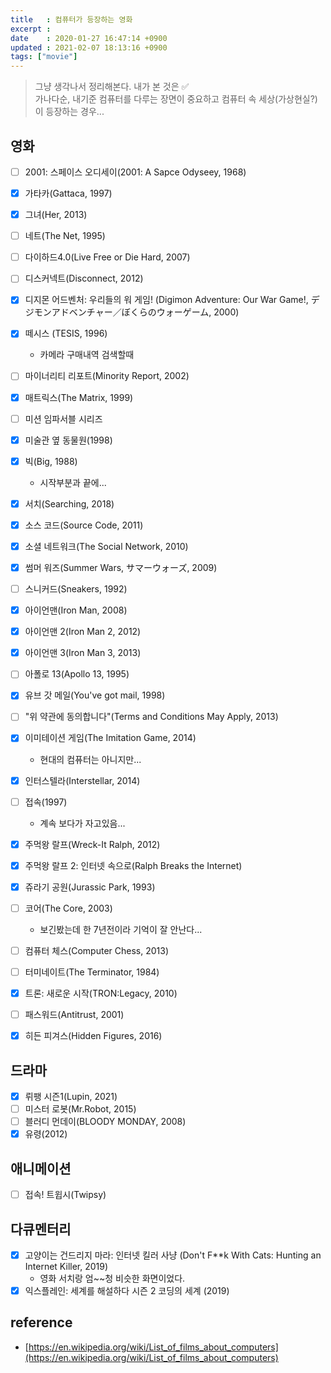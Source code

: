 ```yaml
---
title   : 컴퓨터가 등장하는 영화
excerpt : 
date    : 2020-01-27 16:47:14 +0900
updated : 2021-02-07 18:13:16 +0900
tags: ["movie"]
---
```


> 그냥 생각나서 정리해본다. 내가 본 것은 ✅  
가나다순, 내기준 컴퓨터를 다루는 장면이 중요하고 컴퓨터 속 세상(가상현실?)이 등장하는 경우... 

## 영화
* [ ] 2001: 스페이스 오디세이(2001: A Sapce Odyseey, 1968)
* [X] 가타카(Gattaca, 1997)
* [X] 그녀(Her, 2013)
* [ ] 네트(The Net, 1995) 
* [ ] 다이하드4.0(Live Free or Die Hard, 2007)
* [ ] 디스커넥트(Disconnect, 2012)
* [X] 디지몬 어드벤처: 우리들의 워 게임! (Digimon Adventure: Our War Game!, デジモンアドベンチャー／ぼくらのウォーゲーム, 2000) 
* [X] 떼시스 (TESIS, 1996)
    * 카메라 구매내역 검색할때 
* [ ] 마이너리티 리포트(Minority Report, 2002)
* [X] 매트릭스(The Matrix, 1999)
* [ ] 미션 임파서블 시리즈 
* [X] 미술관 옆 동물원(1998)
* [X] 빅(Big, 1988)
    * 시작부분과 끝에...
* [X] 서치(Searching, 2018)
* [X] 소스 코드(Source Code, 2011)
* [X] 소셜 네트워크(The Social Network, 2010)
* [X] 썸머 워즈(Summer Wars, サマーウォーズ, 2009)
* [ ] 스니커드(Sneakers, 1992)
* [X] 아이언맨(Iron Man, 2008)
* [X] 아이언맨 2(Iron Man 2, 2012)
* [X] 아이언맨 3(Iron Man 3, 2013)
* [ ] 아폴로 13(Apollo 13, 1995)
* [X] 유브 갓 메일(You've got mail, 1998)
* [ ] "위 약관에 동의합니다"(Terms and Conditions May Apply, 2013)
* [X] 이미테이션 게임(The Imitation Game, 2014)
    * 현대의 컴퓨터는 아니지만...
* [X] 인터스텔라(Interstellar, 2014)
* [ ] 접속(1997)
    * 계속 보다가 자고있음...  
* [X] 주먹왕 랄프(Wreck-It Ralph, 2012)
* [X] 주먹왕 랄프 2: 인터넷 속으로(Ralph Breaks the Internet)
* [X] 쥬라기 공원(Jurassic Park, 1993)
* [ ] 코어(The Core, 2003)
    * 보긴봤는데 한 7년전이라 기억이 잘 안난다...
* [ ] 컴퓨터 체스(Computer Chess, 2013)
* [ ] 터미네이트(The Terminator, 1984)
* [X] 트론: 새로운 시작(TRON:Legacy, 2010)
* [ ] 패스워드(Antitrust, 2001) 
* [X] 히든 피겨스(Hidden Figures, 2016)


## 드라마
* [X] 뤼팽 시즌1(Lupin, 2021)  
* [ ] 미스터 로봇(Mr.Robot, 2015)
* [ ] 블러디 먼데이(BLOODY MONDAY, 2008)
* [X] 유령(2012)  

## 애니메이션 
* [ ] 접속! 트윕시(Twipsy)

## 다큐멘터리  
* [X] 고양이는 건드리지 마라: 인터넷 킬러 사냥 (Don't F**k With Cats: Hunting an Internet Killer, 2019)    
  * 영화 서치랑 엄~~청 비슷한 화면이었다.  
* [X] 익스플레인: 세계를 해설하다 시즌 2 코딩의 세계 (2019)
      
## reference
- [https://en.wikipedia.org/wiki/List_of_films_about_computers](https://en.wikipedia.org/wiki/List_of_films_about_computers)

